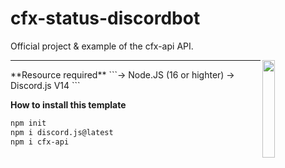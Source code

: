 # cfx-status-discordbot

Official project & example of the cfx-api API.

<img align="right" src="https://user-images.githubusercontent.com/42814853/180027603-514401ba-d6bb-425a-892c-0bc50bf38310.png" height=20% width=20%>

<hr>
**Resource required**
```-> Node.JS (16 or highter)
   -> Discord.js V14
```
   

**How to install this template**

```bash
npm init
npm i discord.js@latest
npm i cfx-api
```
